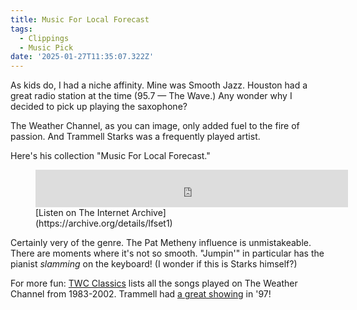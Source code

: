 ```yaml
---
title: Music For Local Forecast
tags:
  - Clippings
  - Music Pick
date: '2025-01-27T11:35:07.322Z'
---
```


As kids do, I had a niche affinity. Mine was Smooth Jazz. Houston had a great radio station at the time (95.7 — The Wave.) Any wonder why I decided to pick up playing the saxophone?

The Weather Channel, as you can image, only added fuel to the fire of passion. And Trammell Starks was a frequently played artist.

Here's his collection "Music For Local Forecast."

<figure>
<iframe src="https://archive.org/embed/lfset1" width="500" height="60" frameborder="0" webkitallowfullscreen="true" mozallowfullscreen="true" allowfullscreen className="internet_archive_audo" ></iframe>
<figcaption>[Listen on The Internet Archive](https://archive.org/details/lfset1)</figcaption>
</figure>

Certainly very of the genre. The Pat Metheny influence is unmistakeable. There are moments where it's not so smooth. "Jumpin'" in particular has the pianist _slamming_ on the keyboard! (I wonder if this is Starks himself?)

For more fun: [TWC Classics](https://twcclassics.com/audio/years.html) lists all the songs played on The Weather Channel from 1983-2002. Trammell had [a great showing](https://twcclassics.com/audio/years-1997.html) in '97!
